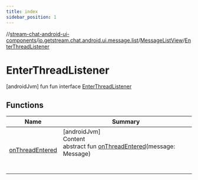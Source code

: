 ```yaml
---
title: index
sidebar_position: 1
---
```

//[stream-chat-android-ui-components](../../../../index.md)/[io.getstream.chat.android.ui.message.list](../../index.md)/[MessageListView](../index.md)/[EnterThreadListener](index.md)



# EnterThreadListener  
 [androidJvm] fun fun interface [EnterThreadListener](index.md)   


## Functions  
  
|  Name |  Summary | 
|---|---|
| <a name="io.getstream.chat.android.ui.message.list/MessageListView.EnterThreadListener/onThreadEntered/#io.getstream.chat.android.client.models.Message/PointingToDeclaration/"></a>[onThreadEntered](onThreadEntered.md)| <a name="io.getstream.chat.android.ui.message.list/MessageListView.EnterThreadListener/onThreadEntered/#io.getstream.chat.android.client.models.Message/PointingToDeclaration/"></a>[androidJvm]  <br/>Content  <br/>abstract fun [onThreadEntered](onThreadEntered.md)(message: Message)  <br/><br/><br/>|

